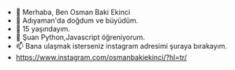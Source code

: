 - 👋 Merhaba, Ben Osman Baki Ekinci
- 👀 Adıyaman'da doğdum ve büyüdüm. 
- 🌱 15 yaşındayım.
- 💞️ Şuan Python,Javascript öğreniyorum.
- 📫 Bana ulaşmak isterseniz instagram adresimi şuraya bırakayım.
-   https://www.instagram.com/osmanbakiekinci/?hl=tr/
<!---
mrosmanbakiekinci/mrosmanbakiekinci is a ✨ special ✨ repository because its `README.md` (this file) appears on your GitHub profile.
You can click the Preview link to take a look at your changes.
--->
